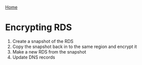 <html><link rel="stylesheet" href="../css/air.css"></html>

[Home](../index.html)

# Encrypting RDS

1. Create a snapshot of the RDS 
1. Copy the snapshot back in to the same region and encrypt it 
1. Make a new RDS from the snapshot 
1. Update DNS records